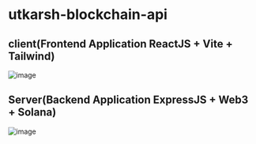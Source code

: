 # utkarsh-blockchain-api

## client(Frontend Application ReactJS + Vite + Tailwind)
![image](https://github.com/user-attachments/assets/487b2fc2-0d9d-4049-91ee-bcc8d13984f2)

## Server(Backend Application ExpressJS + Web3 + Solana)
![image](https://github.com/user-attachments/assets/1235b3df-b106-4327-ab4d-5abe80d6fd73)

